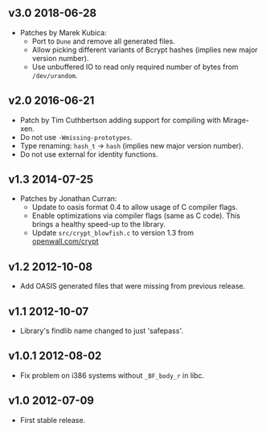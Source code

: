 v3.0 2018-06-28
---------------

  * Patches by Marek Kubica:
    - Port to `Dune` and remove all generated files.
    - Allow picking different variants of Bcrypt hashes
      (implies new major version number).
    - Use unbuffered IO to read only required number of bytes from `/dev/urandom`.

v2.0 2016-06-21
---------------

  * Patch by Tim Cuthbertson adding support for compiling with Mirage-xen.
  * Do not use `-Wmissing-prototypes`.
  * Type renaming: `hash_t` -> `hash` (implies new major version number).
  * Do not use external for identity functions.

v1.3 2014-07-25
---------------

  * Patches by Jonathan Curran:
    - Update to oasis format 0.4 to allow usage of C compiler flags.
    - Enable optimizations via compiler flags (same as C code).
      This brings a healthy speed-up to the library.
    - Update `src/crypt_blowfish.c` to version 1.3 from
      [openwall.com/crypt](http://www.openwall.com/crypt)

v1.2 2012-10-08
---------------

  * Add OASIS generated files that were missing from previous release.

v1.1 2012-10-07
---------------

  * Library's findlib name changed to just 'safepass'.

v1.0.1 2012-08-02
-----------------

  * Fix problem on i386 systems without `_BF_body_r` in libc.

v1.0 2012-07-09
---------------

  * First stable release.

